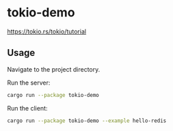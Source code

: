 # tokio-demo

https://tokio.rs/tokio/tutorial

## Usage

Navigate to the project directory.

Run the server:

```bash
cargo run --package tokio-demo
```

Run the client:

```bash
cargo run --package tokio-demo --example hello-redis
```
